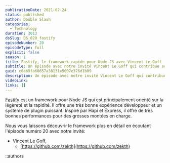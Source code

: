 ```yaml
---
publicationDate: 2021-02-24
status: published
author: Double Slash
categories:
  - Technology
duration: 3013
dsSlug: DS_020_fastify
episodeNumber: 20
episodeType: full
explicit: false
season: 1
title: Fastify, le framework rapide pour Node JS avec Vincent Le Goff
subtitle: Un épisode avec notre invité Vincent Le Goff qui contribue activement au projet Fastify. Un framework pour Node JS orienté vitesse et légèreté
guid: c0ab9fa68657a38131e5007e376d1b09
description: Un épisode avec notre invité Vincent Le Goff qui contribue activement au projet Fastify. Un framework pour Node JS orienté vitesse et légèreté.
videoLink:
links: []
---
```


[Fastify](https://www.fastify.io/) est un framework pour Node JS qui est principalement orienté sur la légèreté et la rapidité.
Il offre une très bonne expérience développeur et un système de plugin puissant.
Inspiré par Hapi et Express, il offre de très bonnes performances pour des grosses montées en charge.

Nous vous laissons découvrir le framework plus en détail en écoutant l'épisode numéro 20 avec notre invité:

- Vincent Le Goff,
  - [https://github.com/zekth](https://github.com/zekth)

::authors
